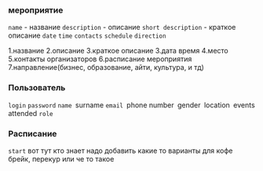 
### мероприятие 

`name` - название
`description` - описание
`short description` - краткое описание
`date` 
`time` 
`contacts`
`schedule`
`direction`


1.название
2.описание
3.краткое описание
3.дата время 
4.место
5.контакты организаторов
6.расписание мероприятия
7.направление(бизнес, образование, айти, культура, и тд)

### Пользователь
`login`
`password`
`name
`surname
`email
`phone number`
`gender`
`location`
`events attended
`role`


### Расписание
`start`
вот тут  кто знает надо добавить какие то варианты для кофе брейк, перекур или че то такое


